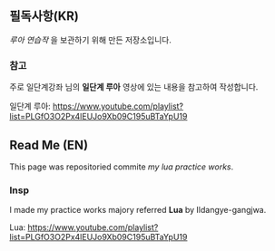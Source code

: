 ## 필독사항(KR)

_루아 연습작_ 을 보관하기 위해 만든 저장소입니다.

### 참고

주로 일단계강좌 님의 **일단계 루아** 영상에 있는 내용을 참고하여 작성합니다.

일단계 루아: https://www.youtube.com/playlist?list=PLGfO3O2Px4lEUJo9Xb09C195uBTaYpU19


## Read Me (EN)

This page was repositoried commite _my lua practice works_.

### Insp

I made my practice works majory referred **Lua** by Ildangye-gangjwa.

Lua: https://www.youtube.com/playlist?list=PLGfO3O2Px4lEUJo9Xb09C195uBTaYpU19
